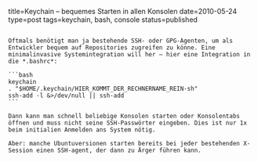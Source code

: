 title=Keychain – bequemes Starten in allen Konsolen
date=2010-05-24
type=post
tags=keychain, bash, console
status=published
~~~~~~

Oftmals benötigt man ja bestehende SSH- oder GPG-Agenten, um als Entwickler bequem auf Repositories zugreifen zu könne. Eine minimalinvasive Systemintegration will her – hier eine Integration in die *.bashrc*:

```bash
keychain
. "$HOME/.keychain/HIER_KOMMT_DER_RECHNERNAME_REIN-sh"
ssh-add -l &>/dev/null || ssh-add
```

Dann kann man schnell beliebige Konsolen starten oder Konsolentabs öffnen und muss nicht seine SSH-Passwörter eingeben. Dies ist nur 1x beim initialien Anmelden ans System nötig.

Aber: manche Ubuntuversionen starten bereits bei jeder bestehenden X-Session einen SSH-agent, der dann zu Ärger führen kann.
